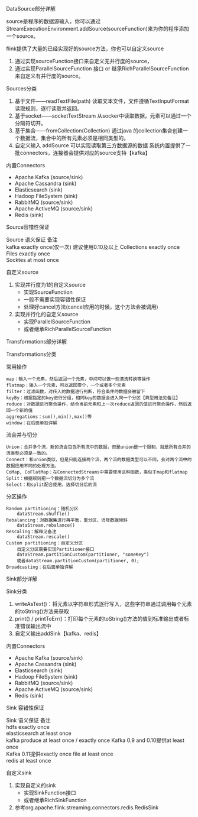 DataSource部分详解

source是程序的数据源输入，你可以通过StreamExecutionEnvironment.addSource(sourceFunction)来为你的程序添加一个source。

flink提供了大量的已经实现好的source方法，你也可以自定义source

1. 通过实现sourceFunction接口来自定义无并行度的source，
2. 通过实现ParallelSourceFunction 接口 or 继承RichParallelSourceFunction 来自定义有并行度的source。

Sources分类

1. 基于文件——readTextFile(path)
读取文本文件，文件遵循TextInputFormat 读取规则，逐行读取并返回。
2. 基于socket——socketTextStream
从socker中读取数据，元素可以通过一个分隔符切开。
3. 基于集合——fromCollection(Collection)
通过java 的collection集合创建一个数据流，集合中的所有元素必须是相同类型的。
4. 自定义输入
addSource 可以实现读取第三方数据源的数据
系统内置提供了一批connectors，连接器会提供对应的source支持【kafka】

内置Connectors

- Apache Kafka (source/sink)
- Apache Cassandra (sink)
- Elasticsearch (sink)
- Hadoop FileSystem (sink)
- RabbitMQ (source/sink)
- Apache ActiveMQ (source/sink)
- Redis (sink)

Source容错性保证

  Source     	语义保证             	备注         
  kafka      	exactly once(仅一次)	建议使用0.10及以上
  Collections	exactly once     	           
  Files      	exactly once     	           
  Socktes    	at most once     	           

自定义source

1. 实现并行度为1的自定义source
   - 实现SourceFunction 
   - 一般不需要实现容错性保证
   - 处理好cancel方法(cancel应用的时候，这个方法会被调用)
2. 实现并行化的自定义source
   - 实现ParallelSourceFunction 
   - 或者继承RichParallelSourceFunction 

Transformations部分详解

Transformations分类

常用操作

    map：输入一个元素，然后返回一个元素，中间可以做一些清洗转换等操作
    flatmap：输入一个元素，可以返回零个，一个或者多个元素
    filter：过滤函数，对传入的数据进行判断，符合条件的数据会被留下
    keyBy：根据指定的key进行分组，相同key的数据会进入同一个分区【典型用法见备注】
    reduce：对数据进行聚合操作，结合当前元素和上一次reduce返回的值进行聚合操作，然后返回一个新的值
    aggregations：sum(),min(),max()等
    window：在后面单独详解

流合并与切分

    Union：合并多个流，新的流会包含所有流中的数据，但是union是一个限制，就是所有合并的流类型必须是一致的。
    Connect：和union类似，但是只能连接两个流，两个流的数据类型可以不同，会对两个流中的数据应用不同的处理方法。
    CoMap, CoFlatMap：在ConnectedStreams中需要使用这种函数，类似于map和flatmap
    Split：根据规则把一个数据流切分为多个流
    Select：和split配合使用，选择切分后的流

分区操作

    Random partitioning：随机分区
    	dataStream.shuffle()
    Rebalancing：对数据集进行再平衡，重分区，消除数据倾斜
    	dataStream.rebalance()
    Rescaling：解释见备注
    	dataStream.rescale()
    Custom partitioning：自定义分区
    	自定义分区需要实现Partitioner接口
    	dataStream.partitionCustom(partitioner, "someKey")
    	或者dataStream.partitionCustom(partitioner, 0);
    Broadcasting：在后面单独详解

Sink部分详解

Sink分类

1. writeAsText()：将元素以字符串形式逐行写入，这些字符串通过调用每个元素的toString()方法来获取
2. print() / printToErr()：打印每个元素的toString()方法的值到标准输出或者标准错误输出流中
3. 自定义输出addSink【kafka、redis】

内置Connectors

- Apache Kafka (source/sink)
- Apache Cassandra (sink)
- Elasticsearch (sink)
- Hadoop FileSystem (sink)
- RabbitMQ (source/sink)
- Apache ActiveMQ (source/sink)
- Redis (sink)

Sink 容错性保证

  Sink         	语义保证                        	备注                                      
  hdfs         	exactly once                	                                        
  elasticsearch	at least once               	                                        
  kafka produce	at least once / exactly once	Kafka 0.9 and 0.10提供at least once<br>Kafka 0.11提供exactly once
  file         	at least once               	                                        
  redis        	at least once               	                                        

自定义sink

1. 实现自定义的sink
   - 实现SinkFunction接口
   - 或者继承RichSinkFunction
2. 参考org.apache.flink.streaming.connectors.redis.RedisSink
